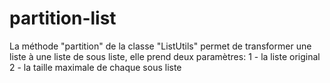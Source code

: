 # partition-list
La méthode "partition" de la classe "ListUtils" permet de transformer une liste à une liste de sous liste, elle prend deux paramètres:
1 - la liste original 
2 - la taille maximale de chaque sous liste